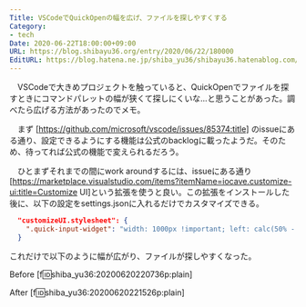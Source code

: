```yaml
---
Title: VSCodeでQuickOpenの幅を広げ、ファイルを探しやすくする
Category:
- tech
Date: 2020-06-22T18:00:00+09:00
URL: https://blog.shibayu36.org/entry/2020/06/22/180000
EditURL: https://blog.hatena.ne.jp/shiba_yu36/shibayu36.hatenablog.com/atom/entry/26006613587680427
---
```


　VSCodeで大きめプロジェクトを触っていると、QuickOpenでファイルを探すときにコマンドパレットの幅が狭くて探しにくいな...と思うことがあった。調べたら広げる方法があったのでメモ。

　まず [https://github.com/microsoft/vscode/issues/85374:title] のissueにある通り、設定できるようにする機能は公式のbacklogに載ったようだ。そのため、待ってれば公式の機能で変えられるだろう。

　ひとまずそれまでの間にwork aroundするには、issueにある通り[https://marketplace.visualstudio.com/items?itemName=iocave.customize-ui:title=Customize UI]という拡張を使うと良い。この拡張をインストールした後に、以下の設定をsettings.jsonに入れるだけでカスタマイズできる。

```json
  "customizeUI.stylesheet": {
    ".quick-input-widget": "width: 1000px !important; left: calc(50% - 200px);"
  }
```

これだけで以下のように幅が広がり、ファイルが探しやすくなった。

Before
[f:id:shiba_yu36:20200620220736p:plain]

After
[f:id:shiba_yu36:20200620221526p:plain]
